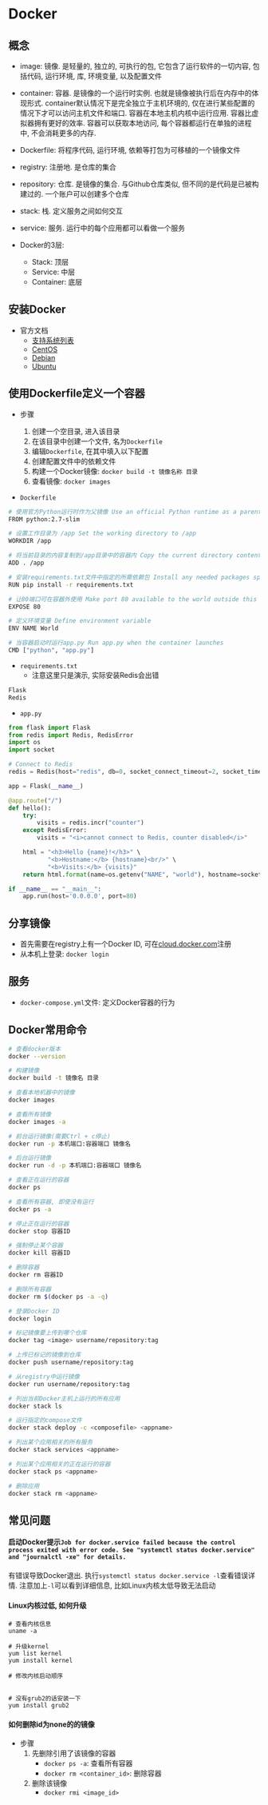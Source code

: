# Docker


## 概念

* image: 镜像. 是轻量的, 独立的, 可执行的包, 它包含了运行软件的一切内容, 包括代码, 运行环境, 库, 环境变量, 以及配置文件
* container: 容器. 是镜像的一个运行时实例. 也就是镜像被执行后在内存中的体现形式. container默认情况下是完全独立于主机环境的, 仅在进行某些配置的情况下才可以访问主机文件和端口. 容器在本地主机内核中运行应用. 容器比虚拟器拥有更好的效率. 容器可以获取本地访问, 每个容器都运行在单独的进程中, 不会消耗更多的内存.
* Dockerfile: 将程序代码, 运行环境, 依赖等打包为可移植的一个镜像文件
* registry: 注册地. 是仓库的集合
* repository: 仓库. 是镜像的集合. 与Github仓库类似, 但不同的是代码是已被构建过的. 一个账户可以创建多个仓库
* stack: 栈. 定义服务之间如何交互
* service: 服务. 运行中的每个应用都可以看做一个服务


* Docker的3层:
    - Stack: 顶层
    - Service: 中层
    - Container: 底层

## 安装Docker

* 官方文档
    - [支持系统列表](https://docs.docker.com/engine/installation/#cloud)
    - [CentOS](https://docs.docker.com/engine/installation/linux/docker-ce/centos/)
    - [Debian](https://docs.docker.com/engine/installation/linux/docker-ce/debian/)
    - [Ubuntu](https://docs.docker.com/engine/installation/linux/docker-ce/ubuntu/)


## 使用Dockerfile定义一个容器

* 步骤
    1. 创建一个空目录, 进入该目录
    2. 在该目录中创建一个文件, 名为`Dockerfile`
    3. 编辑`Dockerfile`, 在其中填入以下配置
    4. 创建配置文件中的依赖文件
    5. 构建一个Docker镜像: `docker build -t 镜像名称 目录`
    6. 查看镜像: `docker images`


* `Dockerfile`

```bash
# 使用官方Python运行时作为父镜像 Use an official Python runtime as a parent image
FROM python:2.7-slim

# 设置工作目录为 /app Set the working directory to /app
WORKDIR /app

# 将当前目录的内容复制到/app目录中的容器内 Copy the current directory contents into the container at /app
ADD . /app

# 安装requirements.txt文件中指定的所需依赖包 Install any needed packages specified in requirements.txt
RUN pip install -r requirements.txt

# 让80端口可在容器外使用 Make port 80 available to the world outside this container
EXPOSE 80

# 定义环境变量 Define environment variable
ENV NAME World

# 当容器启动时运行app.py Run app.py when the container launches
CMD ["python", "app.py"]
```

* `requirements.txt`
    - 注意这里只是演示, 实际安装Redis会出错

```txt
Flask
Redis
```

* `app.py`

```python
from flask import Flask
from redis import Redis, RedisError
import os
import socket

# Connect to Redis
redis = Redis(host="redis", db=0, socket_connect_timeout=2, socket_timeout=2)

app = Flask(__name__)

@app.route("/")
def hello():
    try:
        visits = redis.incr("counter")
    except RedisError:
        visits = "<i>cannot connect to Redis, counter disabled</i>"

    html = "<h3>Hello {name}!</h3>" \
           "<b>Hostname:</b> {hostname}<br/>" \
           "<b>Visits:</b> {visits}"
    return html.format(name=os.getenv("NAME", "world"), hostname=socket.gethostname(), visits=visits)

if __name__ == "__main__":
    app.run(host='0.0.0.0', port=80)
```


## 分享镜像

* 首先需要在registry上有一个Docker ID, 可在[cloud.docker.com](cloud.docker.com)注册
* 从本机上登录: `docker login`


## 服务

* `docker-compose.yml`文件: 定义Docker容器的行为



## Docker常用命令

```bash
# 查看docker版本
docker --version

# 构建镜像
docker build -t 镜像名 目录

# 查看本地机器中的镜像
docker images

# 查看所有镜像
docker images -a

# 前台运行镜像(需要Ctrl + c停止)
docker run -p 本机端口:容器端口 镜像名

# 后台运行镜像
docker run -d -p 本机端口:容器端口 镜像名

# 查看正在运行的容器
docker ps

# 查看所有容器, 即使没有运行
docker ps -a

# 停止正在运行的容器
docker stop 容器ID

# 强制停止某个容器
docker kill 容器ID

# 删除容器
docker rm 容器ID

# 删除所有容器
docker rm $(docker ps -a -q)

# 登录Docker ID
docker login

# 标记镜像要上传到哪个仓库
docker tag <image> username/repository:tag

# 上传已标记的镜像到仓库
docker push username/repository:tag

# 从registry中运行镜像
docker run username/repository:tag

# 列出当前Docker主机上运行的所有应用
docker stack ls

# 运行指定的compose文件
docker stack deploy -c <composefile> <appname>

# 列出某个应用相关的所有服务
docker stack services <appname>

# 列出某个应用相关的正在运行的容器
docker stack ps <appname>

# 删除应用
docker stack rm <appname>
```






## 常见问题

#### 启动Docker提示`Job for docker.service failed because the control process exited with error code. See "systemctl status docker.service" and "journalctl -xe" for details.`
有错误导致Docker退出. 执行`systemctl status docker.service -l`查看错误详情. 注意加上`-l`可以看到详细信息, 比如Linux内核太低导致无法启动

#### Linux内核过低, 如何升级

```shell
# 查看内核信息
uname -a

# 升级kernel
yum list kernel
yum install kernel

# 修改内核启动顺序


# 没有grub2的话安装一下
yum install grub2
```

#### 如何删除id为none的的镜像

* 步骤
    1. 先删除引用了该镜像的容器
        - `docker ps -a`: 查看所有容器
        - `docker rm <container_id>`: 删除容器
    2. 删除该镜像
        - `docker rmi <image_id>`
